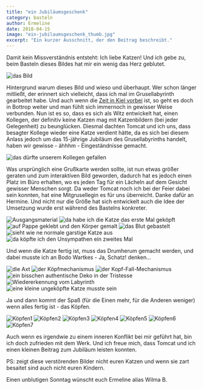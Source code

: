 ```yaml
---
title: "ein Jubiläumsgeschenk"
category: basteln
author: Ermeline
date: 2018-04-15
image: "ein-jubilaumsgeschenk_thumb.jpg"
excerpt: "Ein kurzer Ausschnitt, der den Beitrag beschreibt."
---
```


Damit kein Missverständnis entsteht: Ich liebe Katzen!
Und ich gebe zu, beim Basteln dieses Bildes hat mir ein wenig das Herz geblutet.

![das Bild](_1090685.JPG)

Hintergrund warum dieses Bild und wieso und überhaupt. Wer schon länger mitließt, der erinnert sich vielleicht, dass ich mal im Grusellabyrinth gearbeitet habe. Und auch wenn die [Zeit in Kiel vorbei](/2014/05/gedenktafel/) ist, so geht es doch in Bottrop weiter und man fühlt sich immernoch in gewisser Weise verbunden. Nun ist es so, dass es sich als Witz entwickelt hat, einen Kollegen, der definitiv keine Katzen mag mit Katzenbildern (bei jeder Gelegenheit) zu beunglücken. Diesmal dachten Tomcat und ich uns, dass besagter Kollege wieder eine Katze verdient hätte, da es sich bei diesem Anlass jedoch um das 15-jährige Jubiläum des Grusellabyrinths handelt, haben wir gewisse - ähhhm - Eingeständnisse gemacht. 

![das dürfte unserem Kollegen gefallen](_1090677.JPG)

Was ursprünglich eine Grußkarte werden sollte, ist nun etwas größer geraten und zum interaktiven Bild geworden, dadurch hat es jedoch einen Platz im Büro erhalten, wo es jeden Tag für ein Lächeln auf dem Gesicht gewisser Menschen sorgt. Da weder Tomcat noch ich bei der Feier dabei sein konnten, hat eine Mitgrusellegin es für uns überreicht. Danke dafür an Hermine. Und nicht nur die Größe hat sich entwickelt auch die Idee der Umsetzung wurde erst während des Bastelns konkreter.

![Ausgangsmaterial](_1090670.JPG)
![da habe ich die Katze das erste Mal geköpft](_1090672.JPG)
![auf Pappe geklebt und den Körper gemalt](_1090673.JPG)
![das Blut gebastelt](_1090674.JPG)
![sieht wie ne normale garstige Katze aus](_1090675.JPG)
![da köpfte ich den Unsympathen ein zweites Mal](_1090676.JPG)

Und wenn die Katze fertig ist, muss das Drumherum gemacht werden, und dabei musste ich an Bodo Wartkes - Ja, Schatz! denken...

![die Axt](_1090677.JPG)
![der Köpfmechanismus](_1090681.JPG)
![der Kopf-Fall-Mechanismus](_1090682.JPG)
![ein bisschen authentische Deko in der Tristesse](_1090683.JPG)
![Wiedererkennung vom Labyrinth](_1090684.JPG)
![eine kleine ungeköpfte Katze musste sein](_1090688.JPG)

Ja und dann kommt der Spaß (für die Einen mehr, für die Anderen weniger) wenn alles fertig ist - das Köpfen.

![Köpfen1](_1090689.JPG)
![Köpfen2](_1090690.JPG)
![Köpfen3](_1090691.JPG)
![Köpfen4](_1090692.JPG)
![Köpfen5](_1090693.JPG)
![Köpfen6](_1090694.JPG)
![Köpfen7](_1090689.JPG)


Auch wenn es irgendwie zu einem inneren Konflikt bei mir geführt hat, bin ich doch zufrieden mit dem Werk. Und ich freue mich, dass Tomcat und ich einen kleinen Beitrag zum Jubiläum leisten konnten. 

PS: zeigt diese verstörenden Bilder nicht euren Katzen und wenn sie zart besaitet sind auch nicht euren Kindern.

Einen unblutigen Sonntag wünscht euch Ermeline alias Wilma B. 
